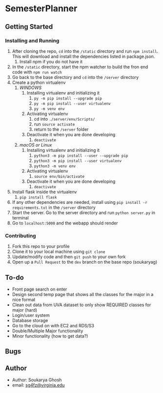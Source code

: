 # SemesterPlanner

## Getting Started
### Installing and Running
1. After cloning the repo, `cd` into the `/static` directory and run `npm install`. This will download and install the dependencies listed in package.json.
   1. Install npm if you do not have it
2. In the `/static` directory, start the npm watcher to build the fron end code with `npm run watch`
3. Go back to the base directory and `cd` into the `/server` directory
4. Create a python virtualenv
   1. *WINDOWS*
      1. Installing virtualenv and initializing it
         1. `py -m pip install --upgrade pip`
         2. `py -m pip install --user virtualenv`
         3. `py -m venv env`
      2. Activating virtualenv
         1. cd into `./server/env/Scripts/`
         2. run `source activate`
         3. return to the `/server` folder
      3. Deactivate it when you are done developing
         1. `deactivate`
   2. *macOS or Linux*
      1. Installing virtualenv and initializing it
         1. `python3 -m pip install --user --upgrade pip`
         2. `python3 -m pip install --user virtualenv`
         3. `python3 -m venv env`
      2. Activating virtualenv
         1. `source env/bin/activate`
      3. Deactivate it when you are done developing
         1. `deactivate`
5. Install flask inside the virtualenv
   1. `pip install flask`
6. If any other dependencies are needed, install using `pip install -r requirements.txt` in the `/server` directory
7. Start the server. Go to the server directory and run `python server.py` in terminal
8. Go to `localhost:5000` and the webapp should render

### Contributing
1. Fork this repo to your profile
2. Clone it to your local machine using `git clone`
3. Update/modify code and then `git push` to your own fork 
4. Open up a `Pull Request` to the `dev` branch on the base repo (soukaryag)


## To-do
- Front page search on enter
- Design second temp page that shows all the classes for the major in a nice format
- Clean out data from UVA dataset to only show REQUIRED classes for major (hard)
- Login/user system
- Database storage
- Go to the cloud on with EC2 and RDS/S3
- Double/Multiple Major functionality
- Minor functionality (how to get data?)

## Bugs

## Author
- Author: Soukarya Ghosh
- email: sg4fz@virginia.edu